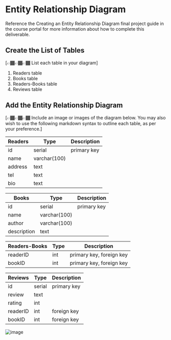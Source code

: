 # Entity Relationship Diagram

Reference the Creating an Entity Relationship Diagram final project guide in the course portal for more information about how to complete this deliverable.

## Create the List of Tables

[👉🏾👉🏾👉🏾 List each table in your diagram]
1. Readers table
2. Books table
3. Readers-Books table
4. Reviews table
   

## Add the Entity Relationship Diagram

[👉🏾👉🏾👉🏾 Include an image or images of the diagram below. You may also wish to use the following markdown syntax to outline each table, as per your preference.]

| Readers | Type | Description |
|-------------|------|-------------|
| id | serial | primary key |
| name | varchar(100) |  |
| address | text |  |
| tel| text |  |
| bio| text |  |


| Books | Type | Description |
|-------------|------|-------------|
| id | serial | primary key |
| name | varchar(100) |  |
| author | varchar(100) |  |
| description| text |  |


| Readers-Books | Type | Description |
|-------------|------|-------------|
| readerID | int| primary key, foreign key |
| bookID | int | primary key, foreign key |


| Reviews| Type | Description |
|-------------|------|-------------|
| id | serial| primary key |
| review | text |  |
| rating | int |  |
| readerID | int| foreign key |
| bookID | int | foreign key |



![image](https://github.com/XujuanChen/web103_finalproject/assets/109524796/747fed86-f028-4db9-ac1a-bb85f552c877)

